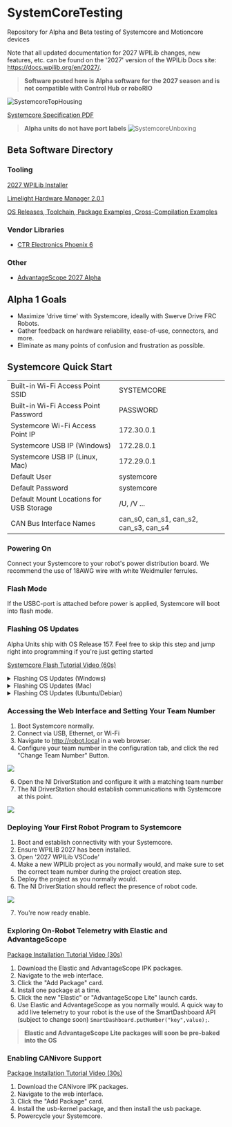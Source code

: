 # SystemCoreTesting
Repository for Alpha and Beta testing of Systemcore and Motioncore devices

Note that all updated documentation for 2027 WPILib changes, new features, etc. can be found on the '2027' version of the WPILib Docs site: https://docs.wpilib.org/en/2027/.

>**Software posted here is Alpha software for the 2027 season and is not compatible with Control Hub or roboRIO**

![SystemcoreTopHousing](https://ik.imagekit.io/llimi/controlsystem/tophousingcrop)

[Systemcore Specification PDF](https://downloads.limelightvision.io/documents/systemcore_specifications_june15_2025_alpha.pdf)

>**Alpha units do not have port labels**
![SystemcoreUnboxing](https://ik.imagekit.io/llimi/controlsystem/scunboxing.png)

## Beta Software Directory

### Tooling

[2027 WPILib Installer]( https://packages.wpilib.workers.dev/installer/v2027.0.0-alpha-1/)

[Limelight Hardware Manager 2.0.1](https://downloads.limelightvision.io/software/LimelightHardwareManagerSetup2_0_1.exe)

[OS Releases, Toolchain, Package Examples, Cross-Compilation Examples](https://github.com/LimelightVision/systemcore-os-public)

### Vendor Libraries

- [CTR Electronics Phoenix 6](CTR-Phoenix.md)

### Other
* [AdvantageScope 2027 Alpha](AdvantageScope.md)

## Alpha 1 Goals

* Maximize 'drive time' with Systemcore, ideally with Swerve Drive FRC Robots.
* Gather feedback on hardware reliability, ease-of-use, connectors, and more.
* Eliminate as many points of confusion and frustration as possible.

## Systemcore Quick Start

|  |  |
|---------|-------|
| Built-in Wi-Fi Access Point SSID | SYSTEMCORE |
| Built-in Wi-Fi Access Point Password | PASSWORD |
| Systemcore Wi-Fi Access Point IP | 172.30.0.1 |
| Systemcore USB IP (Windows) | 172.28.0.1 |
| Systemcore USB IP (Linux, Mac) | 172.29.0.1 |
| Default User | systemcore |
| Default Password | systemcore |
| Default Mount Locations for USB Storage | /U, /V ...|
| CAN Bus Interface Names| can_s0, can_s1, can_s2, can_s3, can_s4 |

### Powering On

Connect your Systemcore to your robot's power distribution board. We recommend the use of 18AWG wire with white Weidmuller ferrules.

### Flash Mode

If the USBC-port is attached before power is applied, Systemcore will boot into flash mode.

### Flashing OS Updates
Alpha Units ship with OS Release 157. Feel free to skip this step and jump right into programming if you're just getting started

[Systemcore Flash Tutorial Video (60s)](https://player.vimeo.com/video/1095423117)
<details>
<summary>Flashing OS Updates (Windows)</summary>

1. Download the latest release from the [systemcore-os-public repository](https://github.com/LimelightVision/systemcore-os-public)
2. Make sure the new [Limelight Hardware Manager 2.0.1](https://downloads.limelightvision.io/software/LimelightHardwareManagerSetup2_0_1.exe) is installed
3. Open Limelight Hardware Manager
3. Navigate to the Flash OS Tab
4. Boot Systemcore into Flash Mode (see 'power' section above). You should see activity in the log window. If you don't see anything, click the 'reinstall drivers' button at .
5. Select an OS .zip or .img to flash. Wait for extraction to complete.
6. Refresh drives and select the one marked as Limelight/Systemcore. 
7. Click the “Flash” Button after it starts flashing.
8. Once complete, remove USB and power from Systemcore


>**Full System Images will take several minutes to flash. Systemcore will soon support fast OTA updates.**

> **The new HardwareManager will soon be cross-platform. See flash instructions for other platforms below:**
</details>

<details>
<summary>Flashing OS Updates (Mac)</summary>

1. Download [Balena Etcher](https://etcher.balena.io/).
2. Spin-up RPIBoot:
    ```
    brew install libusb
    brew install pkg-config
    git clone --recurse-submodules --shallow-submodules --depth=1 https://github.com/raspberrypi/usbboot
    cd usbboot
    make
    cd mass-storage-gadget64
    sudo ../rpiboot -d .
    ```
3. Boot Systemcore into Flash Mode.
4. Flash with Etcher.

</details>

<details>
<summary>Flashing OS Updates (Ubuntu/Debian)</summary>

1. Download [Balena Etcher](https://etcher.balena.io/).
2. Spin-up RPIBoot:
    ```
    apt update
    apt install libusb-1.0-0-dev pkg-config build-essential
    git clone --recurse-submodules --shallow-submodules --depth=1 https://github.com/raspberrypi/usbboot
    cd usbboot
    make
    cd mass-storage-gadget64
    sudo ../rpiboot -d .
    ```
3. Boot Systemcore into Flash Mode.
4. Flash with Etcher.

</details>

### Accessing the Web Interface and Setting Your Team Number

1. Boot Systemcore normally.
2. Connect via USB, Ethernet, or Wi-Fi
3. Navigate to http://robot.local in a web browser. 
4. Configure your team number in the configuration tab, and click the red "Change Team Number" Button.

![](https://ik.imagekit.io/llimi/controlsystem/teamnumber.png)

6. Open the NI DriverStation and configure it with a matching team number
7. The NI DriverStation should establish communications with Systemcore at this point.

![](https://ik.imagekit.io/llimi/controlsystem/dsconnectivity.png)

### Deploying Your First Robot Program to Systemcore

1. Boot and establish connectivity with your Systemcore.
2. Ensure WPILIB 2027 has been installed.
3. Open '2027 WPILib VSCode' 
4. Make a new WPILib project as you normally would, and make sure to set the correct team number during the project creation step.
5. Deploy the project as you normally would.
6. The NI DriverStation should reflect the presence of robot code.

![](https://ik.imagekit.io/llimi/controlsystem/dscode.png)

7. You're now ready enable.

### Exploring On-Robot Telemetry with Elastic and AdvantageScope

[Package Installation Tutorial Video (30s)](https://player.vimeo.com/video/1095497571)

1. Download the Elastic and AdvantageScope IPK packages.
2. Navigate to the web interface.
3. Click the "Add Package" card. 
4. Install one package at a time.
5. Click the new "Elastic" or "AdvantageScope Lite" launch cards.
6. Use Elastic and AdvantageScope as you normally would. A quick way to add live telemetry to your robot is the use of the SmartDashboard API (subject to change soon) ```SmartDashboard.putNumber("key",value);```.
>**Elastic and AdvantageScope Lite packages will soon be pre-baked into the OS**

### Enabling CANivore Support

[Package Installation Tutorial Video (30s)](https://player.vimeo.com/video/1095497571)

1. Download the CANivore IPK packages.
2. Navigate to the web interface.
3. Click the "Add Package" card. 
4. Install the usb-kernel package, and then install the usb package.
5. Powercycle your Systemcore.


